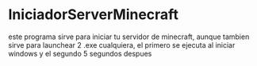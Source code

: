 # IniciadorServerMinecraft
este programa sirve para iniciar tu servidor de minecraft, aunque tambien sirve para launchear 2 .exe cualquiera, el primero se ejecuta al iniciar windows y el segundo 5 segundos despues
